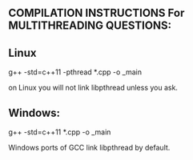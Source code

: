 COMPILATION INSTRUCTIONS For MULTITHREADING QUESTIONS:
------------------------------------------------------


Linux
-----
g++ -std=c++11 -pthread *.cpp -o _main

on Linux you will not link libpthread unless you ask.

Windows:
--------
g++ -std=c++11 *.cpp -o _main

Windows ports of GCC link libpthread by default.